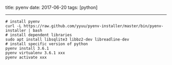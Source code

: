 title: pyenv
date: 2017-06-20
tags: [python]

---
```shell
# install pyenv
curl -L https://raw.github.com/yyuu/pyenv-installer/master/bin/pyenv-installer | bash
# install dependent libraries
sudo apt install libsqlite3 libbz2-dev libreadline-dev
# install specific version of python
pyenv install 3.6.1
pyenv virtualenv 3.6.1 xxx
pyenv activate xxx
```
